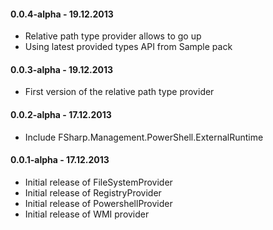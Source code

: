 #### 0.0.4-alpha - 19.12.2013 
* Relative path type provider allows to go up
* Using latest provided types API from Sample pack

#### 0.0.3-alpha - 19.12.2013 
* First version of the relative path type provider

#### 0.0.2-alpha - 17.12.2013 
* Include FSharp.Management.PowerShell.ExternalRuntime

#### 0.0.1-alpha - 17.12.2013 
* Initial release of FileSystemProvider
* Initial release of RegistryProvider
* Initial release of PowershellProvider
* Initial release of WMI provider